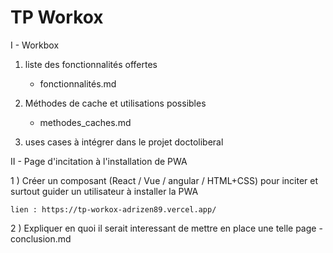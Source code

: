 # TP Workox

I - Workbox

1) liste des fonctionnalités offertes 
    - fonctionnalités.md

2) Méthodes de cache et utilisations possibles
    - methodes_caches.md

3) uses cases à intégrer dans le projet doctoliberal
 

II - Page d'incitation à l'installation de PWA
 
1 ) Créer un composant (React / Vue / angular / HTML+CSS) pour inciter et surtout guider un utilisateur à installer la PWA
    
    lien : https://tp-workox-adrizen89.vercel.app/

2 ) Expliquer en quoi il serait interessant de mettre en place une telle page
    - conclusion.md
